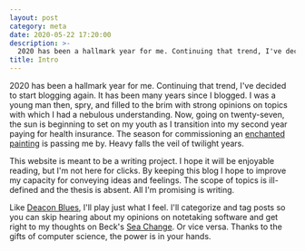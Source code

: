 ```yaml
---
layout: post
category: meta
date: 2020-05-22 17:20:00
description: >-
  2020 has been a hallmark year for me. Continuing that trend, I've decided to start blogging again.
title: Intro
---
```


2020 has been a hallmark year for me. Continuing that trend, I've decided to
start blogging again. It has been many years since I blogged. I was a young man
then, spry, and filled to the brim with strong opinions on topics with which I
had a nebulous understanding. Now, going on twenty-seven, the sun is beginning
to set on my youth as I transition into my second year paying for health
insurance. The season for commissioning an [enchanted painting][3] is passing
me by. Heavy falls the veil of twilight years.

<!-- more -->

This website is meant to be a writing project. I hope it will be enjoyable
reading, but I'm not here for clicks. By keeping this blog I hope to improve my
capacity for conveying ideas and feelings. The scope of topics is ill-defined
and the thesis is absent. All I'm promising is writing.

Like [Deacon Blues][2], I'll play just what I feel. I'll categorize and tag
posts so you can skip hearing about my opinions on notetaking software and get
right to my thoughts on Beck's [Sea Change][1]. Or vice versa. Thanks to the
gifts of computer science, the power is in your hands.

[1]: https://en.wikipedia.org/wiki/Sea_Change_(album)
[2]: https://en.wikipedia.org/wiki/Deacon_Blues
[3]: https://en.wikipedia.org/wiki/The_Picture_of_Dorian_Gray
